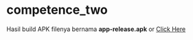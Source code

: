 # competence_two

Hasil build APK filenya bernama **app-release.apk** or [Click Here](https://github.com/ikhsan34/flutter_muhamad-ikhsan-firdaus/blob/main/3_Code%20Competence/praktikum/competence_two/app-release.apk)
